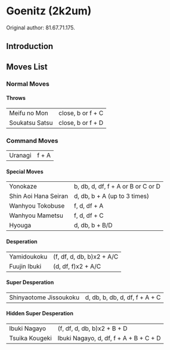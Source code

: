 # Goenitz (2k2um)

Original author: 81.67.71.175.

## Introduction

## Moves List

### Normal Moves

#### Throws

|                |                   |
|----------------|-------------------|
| Meifu no Mon   | close, b or f + C |
| Soukatsu Satsu | close, b or f + D |

### Command Moves

|         |       |
|---------|-------|
| Uranagi | f + A |

#### Special Moves

|                      |                                    |
|----------------------|------------------------------------|
| Yonokaze             | b, db, d, df, f + A or B or C or D |
| Shin Aoi Hana Seiran | d, db, b + A (up to 3 times)       |
| Wanhyou Tokobuse     | f, d, df + A                       |
| Wanhyou Mametsu      | f, d, df + C                       |
| Hyouga               | d, db, b + B/D                     |

#### Desperation

|              |                           |
|--------------|---------------------------|
| Yamidoukoku  | (f, df, d, db, b)x2 + A/C |
| Fuujin Ibuki | (d, df, f)x2 + A/C        |

#### Super Desperation

|                        |                                |
|------------------------|--------------------------------|
| Shinyaotome Jissoukoku | d, db, b, db, d, df, f + A + C |

#### Hidden Super Desperation

|                |                                        |
|----------------|----------------------------------------|
| Ibuki Nagayo   | (f, df, d, db, b)x2 + B + D            |
| Tsuika Kougeki | Ibuki Nagayo, d, df, f + A + B + C + D |
